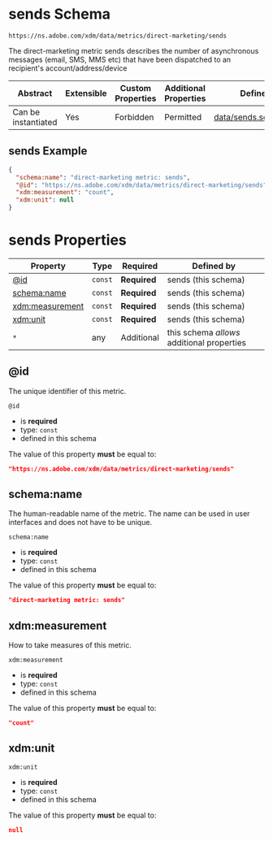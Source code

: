 
# sends Schema

```
https://ns.adobe.com/xdm/data/metrics/direct-marketing/sends
```

The direct-marketing metric sends describes the number of asynchronous messages (email, SMS, MMS etc) that have been dispatched to an recipient&#39;s account/address/device

| Abstract | Extensible | Custom Properties | Additional Properties | Defined In |
|----------|------------|-------------------|-----------------------|------------|
| Can be instantiated | Yes | Forbidden | Permitted | [data/sends.schema.json](data/sends.schema.json) |

## sends Example
```json
{
  "schema:name": "direct-marketing metric: sends",
  "@id": "https://ns.adobe.com/xdm/data/metrics/direct-marketing/sends",
  "xdm:measurement": "count",
  "xdm:unit": null
}
```

# sends Properties

| Property | Type | Required | Defined by |
|----------|------|----------|------------|
| [@id](#@id) | `const` | **Required** | sends (this schema) |
| [schema:name](#schemaname) | `const` | **Required** | sends (this schema) |
| [xdm:measurement](#xdmmeasurement) | `const` | **Required** | sends (this schema) |
| [xdm:unit](#xdmunit) | `const` | **Required** | sends (this schema) |
| `*` | any | Additional | this schema *allows* additional properties |

## @id

The unique identifier of this metric.

`@id`
* is **required**
* type: `const`
* defined in this schema

The value of this property **must** be equal to:

```json
"https://ns.adobe.com/xdm/data/metrics/direct-marketing/sends"
```





## schema:name

The human-readable name of the metric. The name can be used in user interfaces and does not have to be unique.

`schema:name`
* is **required**
* type: `const`
* defined in this schema

The value of this property **must** be equal to:

```json
"direct-marketing metric: sends"
```





## xdm:measurement

How to take measures of this metric.

`xdm:measurement`
* is **required**
* type: `const`
* defined in this schema

The value of this property **must** be equal to:

```json
"count"
```





## xdm:unit


`xdm:unit`
* is **required**
* type: `const`
* defined in this schema

The value of this property **must** be equal to:

```json
null
```




